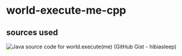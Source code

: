 # world-execute-me-cpp

## sources used
![Java source code for world.execute(me) (GitHub Gist - hibiasleep)](https://gist.github.com/hibiyasleep/519a7bd3bfc2fd4f7d33f3cbf5cdc3bb)
